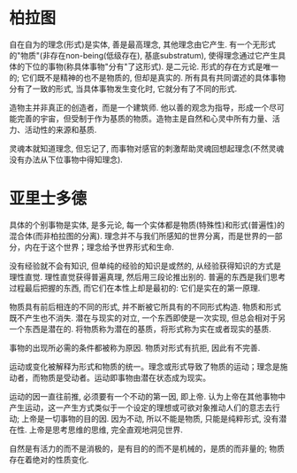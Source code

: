 

# 柏拉图

自在自为的理念(形式)是实体, 善是最高理念, 其他理念由它产生. 有一个无形式的"物质"(非存在non-being(低级存在), 基底substratum), 使得理念通过它产生具体的下位的事物(称具体事物"分有"了这形式). 是二元论. 形式的存在方式是唯一的; 它们既不是精神的也不是物质的, 但却是真实的. 所有具有共同谓述的具体事物分有了一致的形式, 当具体事物发生变化时, 它就分有了不同的形式.

造物主并非真正的创造者，而是一个建筑师. 他以善的观念为指导，形成一个尽可能完善的宇宙，但受制于作为基质的物质。造物主是自然和心灵中所有力量、活力、活动性的来源和基质.

灵魂本就知道理念, 但忘记了, 而事物对感官的刺激帮助灵魂回想起理念(不然灵魂没有办法从下位事物中得知理念).


# 亚里士多德

具体的个别事物是实体, 是多元论, 每一个实体都是物质(特殊性)和形式(普遍性)的混合体(而非柏拉图的分离). 理念并不与我们所感知的世界分离，而是世界的一部分，内在于这个世界；理念给予世界形式和生命.

没有经验就不会有知识, 但单纯的经验的知识是或然的, 从经验获得知识的方式是理性直觉. 理性直觉获得普遍真理, 然后用三段论推出别的. 普遍的东西是我们思考过程最后把握的东西, 而它们在本性上却是最初的: 它们是实在的第一原理.

物质具有前后相连的不同的形式, 并不断被它所具有的不同形式构造. 物质和形式既不产生也不消失. 潜在与现实的对立, 一个东西即使是一次实现, 但总会相对于另一个东西是潜在的. 将物质称为潜在的基质，将形式称为实在或者现实的基质.

事物的出现所必需的条件都被称为原因. 物质对形式有抗拒, 因此有不完善.

运动或变化被解释为形式和物质的统一。理念或形式导致了物质的运动；理念是施动者，而物质是受动者。运动即事物由潜在状态成为现实。

运动的因一直往前推, 必须要有一个不动的第一因, 即上帝. 认为上帝在其他事物中产生运动，这一产生方式类似于一个设定的理想或可欲对象推动人们的意志去行动; 上帝是一切事物的目的因. 因为不动, 所以不能是物质, 只能是纯粹形式, 没有潜在性. 上帝是思考思维的思维, 完全直观地洞见世界.

自然是有活力的而不是消极的，是有目的的而不是机械的，是质的而非量的; 物质存在着绝对的性质变化.













